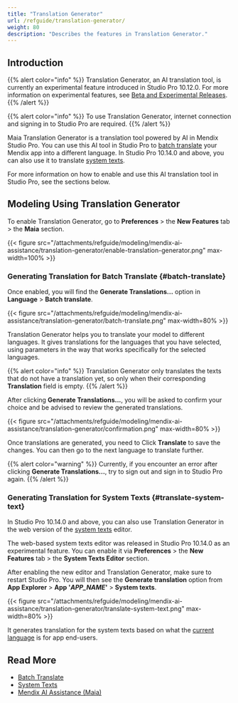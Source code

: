 ```yaml
---
title: "Translation Generator"
url: /refguide/translation-generator/
weight: 80
description: "Describes the features in Translation Generator."
---
```


## Introduction 

{{% alert color="info" %}}
Translation Generator, an AI translation tool, is currently an experimental feature introduced in Studio Pro 10.12.0. For more information on experimental features, see [Beta and Experimental Releases](/releasenotes/beta-features/).
{{% /alert %}}

{{% alert color="info" %}}
To use Translation Generator, internet connection and signing in to Studio Pro are required.
{{% /alert %}}

Maia Translation Generator is a translation tool powered by AI in Mendix Studio Pro. You can use this AI tool in Studio Pro to [batch translate](/refguide/batch-translate/) your Mendix app into a different language. In Studio Pro 10.14.0 and above, you can also use it to translate [system texts](/refguide/system-texts/).

For more information on how to enable and use this AI translation tool in Studio Pro, see the sections below.

## Modeling Using Translation Generator

To enable Translation Generator, go to **Preferences** > the **New Features** tab > the **Maia** section.

{{< figure src="/attachments/refguide/modeling/mendix-ai-assistance/translation-generator/enable-translation-generator.png" max-width=100% >}}

### Generating Translation for Batch Translate {#batch-translate}

Once enabled, you will find the **Generate Translations...** option in **Language** > **Batch translate**. 

{{< figure src="/attachments/refguide/modeling/mendix-ai-assistance/translation-generator/batch-translate.png" max-width=80% >}}

Translation Generator helps you to translate your model to different languages. It gives translations for the languages that you have selected, using parameters in the way that works specifically for the selected languages.

{{% alert color="info" %}}
Translation Generator only translates the texts that do not have a translation yet, so only when their corresponding **Translation** field is empty.
{{% /alert %}}

After clicking **Generate Translations...**, you will be asked to confirm your choice and be advised to review the generated translations.

{{< figure src="/attachments/refguide/modeling/mendix-ai-assistance/translation-generator/confirmation.png" max-width=80% >}}

Once translations are generated, you need to Click **Translate** to save the changes. You can then go to the next language to translate further.

{{% alert color="warning" %}}
Currently, if you encounter an error after clicking **Generate Translations...**, try to sign out and sign in to Studio Pro again.
{{% /alert %}}

### Generating Translation for System Texts {#translate-system-text}

In Studio Pro 10.14.0 and above, you can also use Translation Generator in the web version of the [system texts](/refguide/system-texts/) editor. 

The web-based system texts editor was released in Studio Pro 10.14.0 as an experimental feature. You can enable it via **Preferences** > the **New Features** tab > the **System Texts Editor** section.

After enabling the new editor and Translation Generator, make sure to restart Studio Pro. You will then see the **Generate translation** option from **App Explorer** > **App '*APP_NAME*'** > **System texts**.

{{< figure src="/attachments/refguide/modeling/mendix-ai-assistance/translation-generator/translate-system-text.png" max-width=80% >}}

It generates translation for the system texts based on what the [current language](/refguide/translatable-texts/#current-language) is for app end-users. 

## Read More

* [Batch Translate](/refguide/batch-translate/)
* [System Texts](/refguide/system-texts/)
* [Mendix AI Assistance (Maia)](/refguide/mendix-ai-assistance/)
